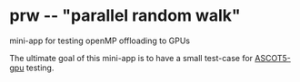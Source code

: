 # prw -- "parallel random walk"
mini-app for testing openMP offloading to GPUs

The ultimate goal of this mini-app is to have a small test-case for [ASCOT5-gpu](https://wiki.aalto.fi/display/ASCOTCo/Parallelization+and+offloading) testing.
